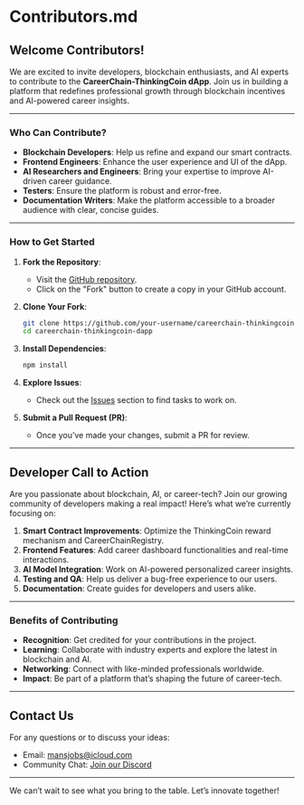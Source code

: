 # Contributors.md

## Welcome Contributors!

We are excited to invite developers, blockchain enthusiasts, and AI experts to contribute to the **CareerChain-ThinkingCoin dApp**. Join us in building a platform that redefines professional growth through blockchain incentives and AI-powered career insights.

---

### Who Can Contribute?

- **Blockchain Developers**: Help us refine and expand our smart contracts.
- **Frontend Engineers**: Enhance the user experience and UI of the dApp.
- **AI Researchers and Engineers**: Bring your expertise to improve AI-driven career guidance.
- **Testers**: Ensure the platform is robust and error-free.
- **Documentation Writers**: Make the platform accessible to a broader audience with clear, concise guides.

---

### How to Get Started

1. **Fork the Repository**:
   - Visit the [GitHub repository](https://github.com/your-repo/careerchain-thinkingcoin-dapp).
   - Click on the "Fork" button to create a copy in your GitHub account.

2. **Clone Your Fork**:
   ```bash
   git clone https://github.com/your-username/careerchain-thinkingcoin-dapp.git
   cd careerchain-thinkingcoin-dapp
   ```

3. **Install Dependencies**:
   ```bash
   npm install
   ```

4. **Explore Issues**:
   - Check out the [Issues](https://github.com/your-repo/careerchain-thinkingcoin-dapp/issues) section to find tasks to work on.

5. **Submit a Pull Request (PR)**:
   - Once you’ve made your changes, submit a PR for review.

---

## Developer Call to Action

Are you passionate about blockchain, AI, or career-tech? Join our growing community of developers making a real impact! Here’s what we’re currently focusing on:

1. **Smart Contract Improvements**: Optimize the ThinkingCoin reward mechanism and CareerChainRegistry.
2. **Frontend Features**: Add career dashboard functionalities and real-time interactions.
3. **AI Model Integration**: Work on AI-powered personalized career insights.
4. **Testing and QA**: Help us deliver a bug-free experience to our users.
5. **Documentation**: Create guides for developers and users alike.

---

### Benefits of Contributing

- **Recognition**: Get credited for your contributions in the project.
- **Learning**: Collaborate with industry experts and explore the latest in blockchain and AI.
- **Networking**: Connect with like-minded professionals worldwide.
- **Impact**: Be part of a platform that’s shaping the future of career-tech.

---

## Contact Us

For any questions or to discuss your ideas:
- Email: [mansjobs@icloud.com](mailto:contribute@careerchain.com)
- Community Chat: [Join our Discord](https://discord.gg/qQZnBwuC)

---

We can’t wait to see what you bring to the table. Let’s innovate together!
